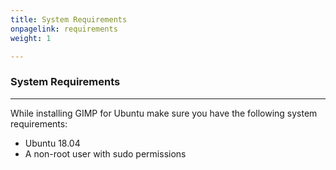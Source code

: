 ```yaml
---
title: System Requirements
onpagelink: requirements
weight: 1

---
```


### **System Requirements**
-------------------

While installing GIMP for Ubuntu make sure you have the following system requirements:

- Ubuntu 18.04
- A non-root user with sudo permissions
 
